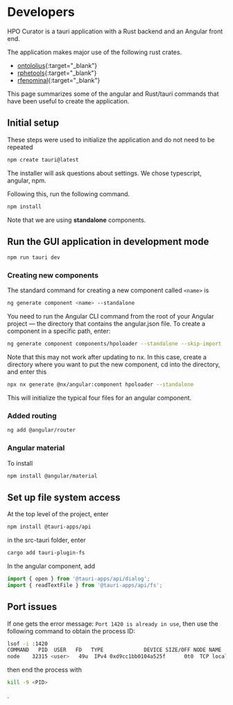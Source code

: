 # Developers

HPO Curator is a tauri application with a Rust backend and an Angular front end.

The application makes major use of the following rust crates.

- [ontololius](https://docs.rs/ontolius/latest/ontolius/){:target="\_blank"}
- [rphetools](https://github.com/P2GX/rphetools){:target="\_blank"}
- [rfenominal](https://github.com/P2GX/rfenominal){:target="\_blank"}


This page summarizes some of the angular and Rust/tauri commands that have been useful to create the application.


## Initial setup
These steps were used to initialize the application and do not need to be repeated
```bash 
npm create tauri@latest
```
The installer will ask questions about settings. We chose typescript, angular, npm.

Following this, run the following command.

```bash 
npm install
```

Note that we are using **standalone** components.

## Run the GUI application in development mode
```bash 
npm run tauri dev
```



### Creating new components
The standard command for creating a new component called ``<name>`` is
```bash 
ng generate component <name> --standalone
```
You need to run the Angular CLI command from the root of your Angular project — the directory that contains the angular.json file.
To create a component in a specific path, enter:
```bash 
ng generate component components/hpoloader --standalone --skip-import
```
Note that this may not work after updating to nx. In this case, create a directory where you want to put the new component, cd into the directory, and
enter this
```bash 
npx nx generate @nx/angular:component hpoloader --standalone
```
This will initialize the typical four files for an angular component.

### Added routing
```bash
ng add @angular/router
```

### Angular material
To install
```bash
npm install @angular/material
```

## Set up file system access
At the top level of the project, enter
```bash
npm install @tauri-apps/api
```

in the src-tauri folder, enter
```bash
cargo add tauri-plugin-fs
```

In the angular component, add 
```javascript
import { open } from '@tauri-apps/api/dialog';
import { readTextFile } from '@tauri-apps/api/fs';

```


## Port issues
If one gets the error message: ``Port 1420 is already in use``, then use the following command to obtain the process ID:
```bash
lsof -i :1420
COMMAND   PID  USER   FD   TYPE             DEVICE SIZE/OFF NODE NAME
node    32315 <user>   49u  IPv4 0xd9cc1bb0104a525f      0t0  TCP localhost:timbuktu-srv4 (LISTEN)
```
then end the process with
```bash
kill -9 <PID>
```
.